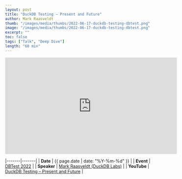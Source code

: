 ```yaml
---
layout: post
title: "DuckDB Testing – Present and Future"
author: Mark Raasveldt
thumb: "/images/media/thumbs/2022-06-17-duckdb-testing-dbtest.png"
image: "/images/media/thumbs/2022-06-17-duckdb-testing-dbtest.png"
excerpt: ""
toc: false
tags: ["Talk", "Deep Dive"]
length: "60 min"
---
```


<div class="video-container">
<iframe width="560" height="315" src="https://www.youtube-nocookie.com/embed/BgC79Zt2fPs?si=7nUCLymvtVwG51nc" title="YouTube video player" frameborder="0" allow="accelerometer; autoplay; clipboard-write; encrypted-media; gyroscope; picture-in-picture; web-share" referrerpolicy="strict-origin-when-cross-origin" allowfullscreen></iframe>
</div>

|-------|-------|
| **Date** | {{ page.date | date: "%Y-%m-%d" }} |
| **Event** | [DBTest 2022](https://dbtest-workshop.github.io/2022/) |
| **Speaker** | [Mark Raasveldt (DuckDB Labs)](https://mytherin.github.io/) |
| **YouTube** | [DuckDB Testing – Present and Future](https://www.youtube.com/watch?v=BgC79Zt2fPs) |
